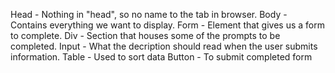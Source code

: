 Head - Nothing in "head", so no name to the tab in browser.
Body - Contains everything we want to display.
Form - Element that gives us a form to complete. 
Div - Section that houses some of the prompts to be completed. 
Input - What the decription should read when the user submits information.
Table - Used to sort data
Button - To submit completed form